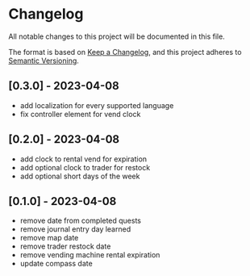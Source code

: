 # Changelog

All notable changes to this project will be documented in this file.

The format is based on [Keep a Changelog](https://keepachangelog.com/en/1.0.0/),
and this project adheres to [Semantic Versioning](https://semver.org/spec/v2.0.0.html).

## [0.3.0] - 2023-04-08

- add localization for every supported language
- fix controller element for vend clock

## [0.2.0] - 2023-04-08

- add clock to rental vend for expiration
- add optional clock to trader for restock
- add optional short days of the week

## [0.1.0] - 2023-04-08

- remove date from completed quests
- remove journal entry day learned
- remove map date
- remove trader restock date
- remove vending machine rental expiration
- update compass date
